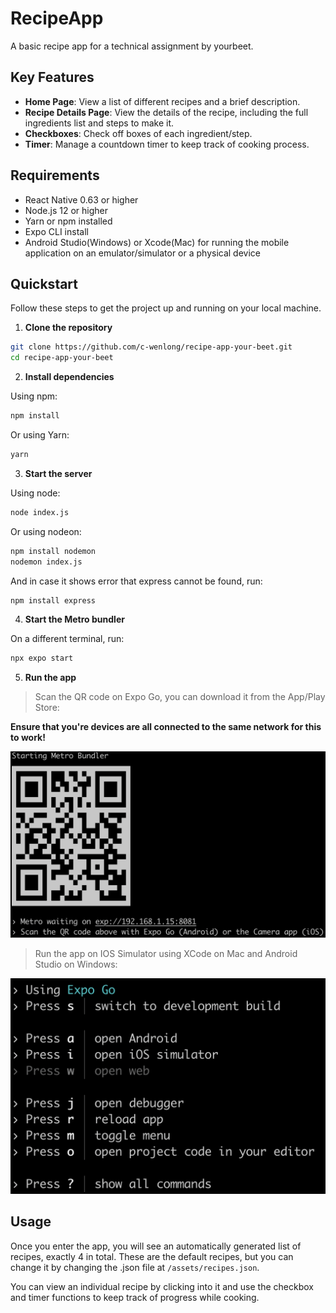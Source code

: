 # RecipeApp

A basic recipe app for a technical assignment by yourbeet.

## Key Features

- **Home Page**: View a list of different recipes and a brief description.
- **Recipe Details Page**: View the details of the recipe, including the full ingredients list and steps to make it.
- **Checkboxes**: Check off boxes of each ingredient/step.
- **Timer**: Manage a countdown timer to keep track of cooking process.

## Requirements

- React Native 0.63 or higher
- Node.js 12 or higher
- Yarn or npm installed
- Expo CLI install
- Android Studio(Windows) or Xcode(Mac) for running the mobile application on an emulator/simulator or a physical device

## Quickstart

Follow these steps to get the project up and running on your local machine.

1. **Clone the repository**

```sh
git clone https://github.com/c-wenlong/recipe-app-your-beet.git
cd recipe-app-your-beet
```

2. **Install dependencies**

Using npm:

```sh
npm install
```

Or using Yarn:

```sh
yarn
```

3. **Start the server**

Using node:

```sh
node index.js
```

Or using nodeon:

```sh
npm install nodemon
nodemon index.js
```

And in case it shows error that express cannot be found, run:

```sh
npm install express
```

4. **Start the Metro bundler**

On a different terminal, run:

```sh
npx expo start
```

5. **Run the app**

> Scan the QR code on Expo Go, you can download it from the App/Play Store:

**Ensure that you're devices are all connected to the same network for this to work!**

![Expo Go Instruction](./ExpoGoIns.png)

> Run the app on IOS Simulator using XCode on Mac and Android Studio on Windows:

![Android Studio & IOS Instruction](./AndroidIOS.png)

## Usage

Once you enter the app, you will see an automatically generated list of recipes, exactly 4 in total. These are the default recipes, but you can change it by changing the .json file at `/assets/recipes.json`.

You can view an individual recipe by clicking into it and use the checkbox and timer functions to keep track of progress while cooking.
